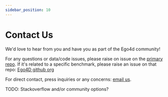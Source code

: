 ```yaml
---
sidebar_position: 10
---
```



# Contact Us

We'd love to hear from you and have you as part of the Ego4d community!

For any questions or data/code issues, please raise on issue on the [primary repo](https://github.com/facebookresearch/Ego4d/issues).  If it's related to a specific benchmark, please raise an issue on that repo: [Ego4D github org](https://github.com/ego4d/)

For direct contact, press inquiries or any concerns: [email us](mailto:info@ego4d-data.org).

TODO: Stackoverflow and/or community options?

